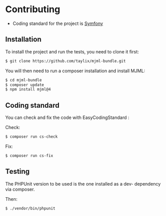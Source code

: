# Contributing

 * Coding standard for the project is [Symfony](https://symfony.com/doc/current/contributing/code/standards.html)

## Installation

To install the project and run the tests, you need to clone it first:

```sh
$ git clone https://github.com/taylix/mjml-bundle.git
```

You will then need to run a composer installation and install MJML:

```sh
$ cd mjml-bundle
$ composer update
$ npm install mjml@4
```

## Coding standard

You can check and fix the code with EasyCodingStandard :

Check:

```sh
$ composer run cs-check
```

Fix:

```sh
$ composer run cs-fix
```

## Testing

The PHPUnit version to be used is the one installed as a dev- dependency via composer.

Then:

```sh
$ ./vendor/bin/phpunit
```
